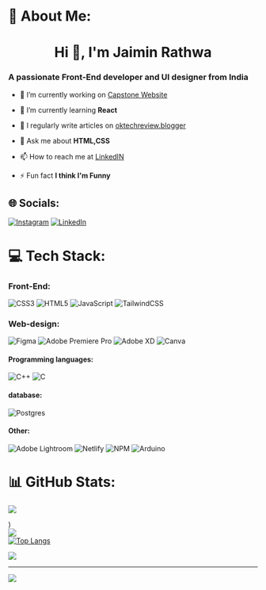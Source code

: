# 💫 About Me:
<h1 align="center">Hi 👋, I'm Jaimin Rathwa</h1>
<h3>A passionate Front-End developer and UI designer from India</h3>

- 🔭 I’m currently working on [Capstone Website](https://github.com/JaiminR28/Capstone-project.git)

- 🌱 I’m currently learning **React**
- 📝 I regularly write articles on [oktechreview.blogger](https://oktechreview.blogspot.com/)

- 💬 Ask me about **HTML,CSS**

- 📫 How to reach me at [LinkedIN](https://www.linkedin.com/in/jaimin-rathwa-b128bb241)

- ⚡ Fun fact **I think I'm Funny**


## 🌐 Socials:
[![Instagram](https://img.shields.io/badge/Instagram-%23E4405F.svg?logo=Instagram&logoColor=white)](https://instagram.com/jaiminrathwa28) [![LinkedIn](https://img.shields.io/badge/LinkedIn-%230077B5.svg?logo=linkedin&logoColor=white)](https://www.linkedin.com/in/jaimin-rathwa-b128bb241) 

# 💻 Tech Stack:
### Front-End:
![CSS3](https://img.shields.io/badge/css3-%231572B6.svg?style=for-the-badge&logo=css3&logoColor=white) ![HTML5](https://img.shields.io/badge/html5-%23E34F26.svg?style=for-the-badge&logo=html5&logoColor=white) ![JavaScript](https://img.shields.io/badge/javascript-%23323330.svg?style=for-the-badge&logo=javascript&logoColor=%23F7DF1E) ![TailwindCSS](https://img.shields.io/badge/tailwindcss-%2338B2AC.svg?style=for-the-badge&logo=tailwind-css&logoColor=white)

### Web-design:
![Figma](https://img.shields.io/badge/figma-%23F24E1E.svg?style=for-the-badge&logo=figma&logoColor=white) ![Adobe Premiere Pro](https://img.shields.io/badge/Adobe%20Premiere%20Pro-9999FF.svg?style=for-the-badge&logo=Adobe%20Premiere%20Pro&logoColor=white) ![Adobe XD](https://img.shields.io/badge/Adobe%20XD-470137?style=for-the-badge&logo=Adobe%20XD&logoColor=#FF61F6) ![Canva](https://img.shields.io/badge/Canva-%2300C4CC.svg?style=for-the-badge&logo=Canva&logoColor=white) 

#### Programming languages:
![C++](https://img.shields.io/badge/c++-%2300599C.svg?style=for-the-badge&logo=c%2B%2B&logoColor=white) ![C](https://img.shields.io/badge/c-%2300599C.svg?style=for-the-badge&logo=c&logoColor=white)  

#### database:
![Postgres](https://img.shields.io/badge/postgres-%23316192.svg?style=for-the-badge&logo=postgresql&logoColor=white) 

#### Other:
![Adobe Lightroom](https://img.shields.io/badge/Adobe%20Lightroom-31A8FF.svg?style=for-the-badge&logo=Adobe%20Lightroom&logoColor=white) ![Netlify](https://img.shields.io/badge/netlify-%23000000.svg?style=for-the-badge&logo=netlify&logoColor=#00C7B7) ![NPM](https://img.shields.io/badge/NPM-%23000000.svg?style=for-the-badge&logo=npm&logoColor=white) ![Arduino](https://img.shields.io/badge/-Arduino-00979D?style=for-the-badge&logo=Arduino&logoColor=white)

# 📊 GitHub Stats:

<picture>
<source 
  srcset="https://github-readme-stats.vercel.app/api?username=JaiminR28&theme=highcontrast&hide_border=false"
  media="(prefers-color-scheme: no-preference)"
/>
<source
  srcset="https://github-readme-stats.vercel.app/api?username=JaiminR28&theme=highcontrast&hide_border=false"
  media="(prefers-color-scheme: dark), (prefers-color-scheme: dark)"
/>
<img src="https://github-readme-stats.vercel.app/api?username=JaiminR28&show_icons=true" />
</picture>

)<br/>
![](https://github-readme-streak-stats.herokuapp.com/?user=JaiminR28&theme=highcontrast&hide_border=false)<br/>
[![Top Langs](https://github-readme-stats.vercel.app/api/top-langs/?username=JaiminR28&show_icons=true&theme=highcontrast)](https://github.com/JaiminR28/github-readme-stats)

![](https://quotes-github-readme.vercel.app/api?type=horizontal&theme=radical)

---
[![](https://visitcount.itsvg.in/api?id=JaiminR28&icon=0&color=0)](https://visitcount.itsvg.in)


<!-- Proudly created with GPRM ( https://gprm.itsvg.in ) -->
